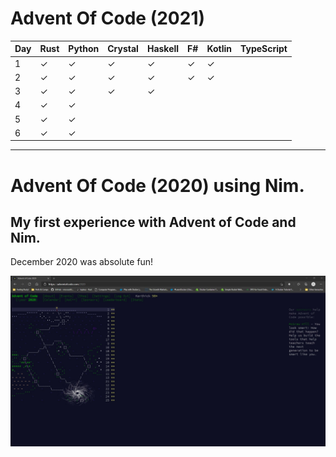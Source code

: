 # Advent Of Code (2021) 

| Day | Rust      | Python    | Crystal  | Haskell  | F#       | Kotlin    | TypeScript    | 
|-----|-----------|-----------|----------|----------|----------|-----------|---------------|
| 1   | &#10003;  | &#10003;  | &#10003; | &#10003; | &#10003; | &#10003;  |               |
| 2   | &#10003;  | &#10003;  | &#10003; | &#10003; | &#10003; | &#10003;  |               |
| 3   | &#10003;  | &#10003;  | &#10003; | &#10003; |          |           |               |
| 4   | &#10003;  | &#10003;  |          |          |          |           |               |
| 5   | &#10003;  | &#10003;  |          |          |          |           |               |
| 6   | &#10003;  | &#10003;  |          |          |          |           |               |

---

# Advent Of Code (2020) using Nim. 

## My first experience with Advent of Code and Nim. 

December 2020 was absolute fun! 

![Completed Advent of Code 2020](https://github.com/pkarthick/AdventOfCode/blob/master/2020/nim/Completed2020.jpg)
